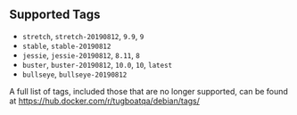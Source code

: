 ## Supported Tags

* `stretch`, `stretch-20190812`, `9.9`, `9`
* `stable`, `stable-20190812`
* `jessie`, `jessie-20190812`, `8.11`, `8`
* `buster`, `buster-20190812`, `10.0`, `10`, `latest`
* `bullseye`, `bullseye-20190812`

A full list of tags, included those that are no longer supported, can be found at
https://hub.docker.com/r/tugboatqa/debian/tags/
